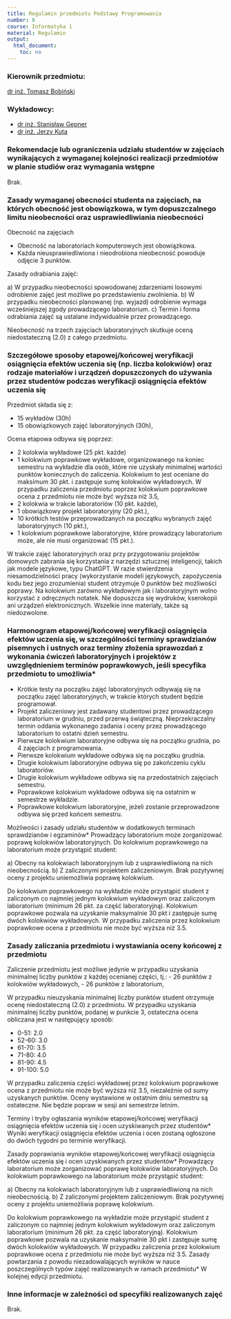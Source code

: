 ```yaml
---
title: Regulamin przedmiotu Podstawy Programowania
number: 0
course: Informatyka 1
material: Regulamin
output:
  html_document:
    toc: no
---
```


### Kierownik przedmiotu:

[dr inż. Tomasz Bobiński](https://www.meil.pw.edu.pl/za/ZA/People/Tomasz-Bobinski)

### Wykładowcy:

- [dr inż. Stanisław Gepner](https://www.meil.pw.edu.pl/za/ZA/People/Stanislaw-Gepner)
- [dr inż. Jerzy Kuta](https://www.itc.pw.edu.pl/Pracownicy/Badawczo-dydaktyczni/Kuta-Jerzy)

### Rekomendacje lub ograniczenia udziału studentów w zajęciach wynikających z wymaganej kolejności realizacji przedmiotów w planie studiów oraz wymagania wstępne

Brak.

### Zasady wymaganej obecności studenta na zajęciach, na których obecność jest obowiązkowa, w tym dopuszczalnego limitu nieobecności oraz usprawiedliwiania nieobecności

Obecność na zajęciach

- Obecność na laboratoriach komputerowych jest obowiązkowa.
- Każda nieusprawiedliwiona i nieodrobiona nieobecność powoduje odjęcie 3 punktów.

Zasady odrabiania zajęć:

a) W przypadku nieobecności spowodowanej zdarzeniami losowymi odrobienie zajęć jest możliwe po przedstawieniu zwolnienia.
b) W przypadku nieobecności planowanej (np. wyjazd) odrobienie wymaga wcześniejszej zgody prowadzącego laboratorium.
c) Termin i forma odrabiania zajęć są ustalane indywidualnie przez prowadzącego.

Nieobecność na trzech zajęciach laboratoryjnych skutkuje oceną niedostateczną (2.0) z całego przedmiotu.

### Szczegółowe sposoby etapowej/końcowej weryfikacji osiągnięcia efektów uczenia się (np. liczba kolokwiów) oraz rodzaje materiałów i urządzeń dopuszczonych do używania przez studentów podczas weryfikacji osiągnięcia efektów uczenia się

Przedmiot składa się z:

- 15 wykładów (30h)
- 15 obowiązkowych zajęć laboratoryjnych (30h),

Ocena etapowa odbywa się poprzez:

- 2 kolokwia wykładowe (25 pkt. każde)
- 1 kolokwium poprawkowe wykładowe, organizowanego na koniec semestru na wykładzie dla osób, które nie uzyskały minimalnej wartości punktów koniecznych do zaliczenia. Kolokwium to jest oceniane do maksimum 30 pkt. i zastępuje sumę kolokwiów wykładowych. W przypadku zaliczenia przedmiotu poprzez kolokwium poprawkowe ocena z przedmiotu nie może być wyższa niż 3.5,
- 2 kolokwia w trakcie laboratoriów (10 pkt. każde),
- 1 obowiązkowy projekt laboratoryjny (20 pkt.),
- 10 krótkich testów przeprowadzanych na początku wybranych zajęć laboratoryjnych (10 pkt.),
- 1 kolokwium poprawkowe laboratoryjne, które prowadzący laboratorium może, ale nie musi organizować (15 pkt.).

W trakcie zajęć laboratoryjnych oraz przy przygotowaniu projektów domowych zabrania się korzystania z narzędzi sztucznej inteligencji, takich jak modele językowe, typu ChatGPT. W razie stwierdzenia niesamodzielności pracy (wykorzystanie modeli językowych, zapożyczenia kodu bez jego zrozumienia) student otrzymuje 0 punktów bez możliwości poprawy. Na kolokwium zarówno wykładowym jak i laboratoryjnym wolno korzystać z odręcznych notatek. Nie dopuszcza się wydruków, kserokopii ani urządzeń elektronicznych. Wszelkie inne materiały, także są niedozwolone.

### Harmonogram etapowej/końcowej weryfikacji osiągnięcia efektów uczenia się, w szczególności terminy sprawdzianów pisemnych i ustnych oraz terminy złożenia sprawozdań z wykonania ćwiczeń laboratoryjnych i projektów z uwzględnieniem terminów poprawkowych, jeśli specyfika przedmiotu to umożliwia*

- Krótkie testy na początku zajęć laboratoryjnych odbywają się na początku zajęć laboratoryjnych, w trakcie których student będzie programował.
- Projekt zaliczeniowy jest zadawany studentowi przez prowadzącego laboratorium w grudniu, przed przerwą świąteczną. Nieprzekraczalny termin oddania wykonanego zadania i oceny przez prowadzącego laboratorium to ostatni dzień semestru.
- Pierwsze kolokwium laboratoryjne odbywa się na początku grudnia, po 4 zajęciach z programowania.
- Pierwsze kolokwium wykładowe odbywa się na początku grudnia.
- Drugie kolokwium laboratoryjne odbywa się po zakończeniu cyklu laboratoriów.
- Drugie kolokwium wykładowe odbywa się na przedostatnich zajęciach semestru.
- Poprawkowe kolokwium wykładowe odbywa się na ostatnim w semestrze wykładzie.
- Poprawkowe kolokwium laboratoryjne, jeżeli zostanie przeprowadzone odbywa się przed końcem semestru.

Możliwości i zasady udziału studentów w dodatkowych terminach sprawdzianów i egzaminów* Prowadzący laboratorium może zorganizować poprawę kolokwiów laboratoryjnych. Do kolokwium poprawkowego na laboratorium może przystąpić student:

a) Obecny na kolokwiach laboratoryjnym lub z usprawiedliwioną na nich nieobecnością.
b) Z zaliczonymi projektem zaliczeniowym. Brak pozytywnej oceny z projektu uniemożliwia poprawę kolokwium.

Do kolokwium poprawkowego na wykładzie może przystąpić student z zaliczonym co najmniej jednym kolokwium wykładowym oraz zaliczonym laboratorium (minimum 26 pkt. za część laboratoryjną). Kolokwium poprawkowe pozwala na uzyskanie maksymalnie 30 pkt i zastępuje sumę dwóch kolokwiów wykładowych. W przypadku zaliczenia przez kolokwium poprawkowe ocena z przedmiotu nie może być wyższa niż 3.5.

### Zasady zaliczania przedmiotu i wystawiania oceny końcowej z przedmiotu

Zaliczenie przedmiotu jest możliwe jedynie w przypadku uzyskania minimalnej liczby punktów z każdej ocenianej części, tj.: - 26 punktów z kolokwiów wykładowych, - 26 punktów z laboratorium,

W przypadku nieuzyskania minimalnej liczby punktów student otrzymuje ocenę niedostateczną (2.0) z przedmiotu. W przypadku uzyskania minimalnej liczby punktów, podanej w punkcie 3, ostateczna ocena obliczana jest w następujący sposób:
- 0-51: 2.0
- 52-60: 3.0
- 61-70: 3.5
- 71-80: 4.0
- 81-90: 4.5
- 91-100: 5.0

W przypadku zaliczenia części wykładowej przez kolokwium poprawkowe ocena z przedmiotu nie może być wyższa niż 3.5, niezależnie od sumy uzyskanych punktów. Oceny wystawione w ostatnim dniu semestru są ostateczne. Nie będzie popraw w sesji ani semestrze letnim.

Terminy i tryby ogłaszania wyników etapowej/końcowej weryfikacji osiągnięcia efektów uczenia się i ocen uzyskiwanych przez studentów* Wyniki weryfikacji osiągnięcia efektów uczenia i ocen zostaną ogłoszone do dwóch tygodni po terminie weryfikacji.

Zasady poprawiania wyników etapowej/końcowej weryfikacji osiągnięcia efektów uczenia się i ocen uzyskiwanych przez studentów* Prowadzący laboratorium może zorganizować poprawę kolokwiów laboratoryjnych. Do kolokwium poprawkowego na laboratorium może przystąpić student:

a) Obecny na kolokwiach laboratoryjnym lub z usprawiedliwioną na nich nieobecnością.
b) Z zaliczonymi projektem zaliczeniowym. Brak pozytywnej oceny z projektu uniemożliwia poprawę kolokwium.

Do kolokwium poprawkowego na wykładzie może przystąpić student z zaliczonym co najmniej jednym kolokwium wykładowym oraz zaliczonym laboratorium (minimum 26 pkt. za część laboratoryjną). Kolokwium poprawkowe pozwala na uzyskanie maksymalnie 30 pkt i zastępuje sumę dwóch kolokwiów wykładowych. W przypadku zaliczenia przez kolokwium poprawkowe ocena z przedmiotu nie może być wyższa niż 3.5. Zasady powtarzania z powodu niezadowalających wyników w nauce poszczególnych typów zajęć realizowanych w ramach przedmiotu* W kolejnej edycji przedmiotu.

### Inne informacje w zależności od specyfiki realizowanych zajęć

Brak.
